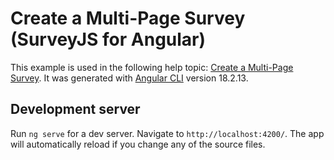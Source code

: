 # Create a Multi-Page Survey (SurveyJS for Angular)

This example is used in the following help topic: [Create a Multi-Page Survey](https://surveyjs.io/Documentation/Library?id=design-survey-create-a-multi-page-survey). It was generated with [Angular CLI](https://github.com/angular/angular-cli) version 18.2.13.

## Development server

Run `ng serve` for a dev server. Navigate to `http://localhost:4200/`. The app will automatically reload if you change any of the source files.